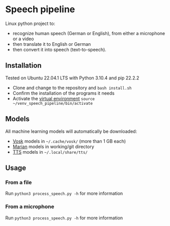 # Speech pipeline

Linux python project to:
* recognize human speech (German or English), from either a microphone or a video
* then translate it to English or German
* then convert it into speech (text-to-speech).

## Installation

Tested on Ubuntu 22.04.1 LTS with Python 3.10.4 and pip 22.2.2

* Clone and change to the repository and `bash install.sh`
* Confirm the installation of the programs it needs
* Activate the [virtual environment](https://packaging.python.org/guides/installing-using-pip-and-virtual-environments/) `source ~/venv_speech_pipeline/bin/activate`

## Models

All machine learning models will automatically be downloaded:
* [Vosk](https://alphacephei.com/vosk/) models in `~/.cache/vosk/` (more than 1 GB each)
* [Marian](https://huggingface.co/docs/transformers/model_doc/marian) models in working/git directory
* [TTS](https://github.com/coqui-ai/TTS) models in `~/.local/share/tts/`

## Usage

### From a file

Run `python3 process_speech.py -h` for more information

### From a microphone

Run `python3 process_speech.py -h` for more information
